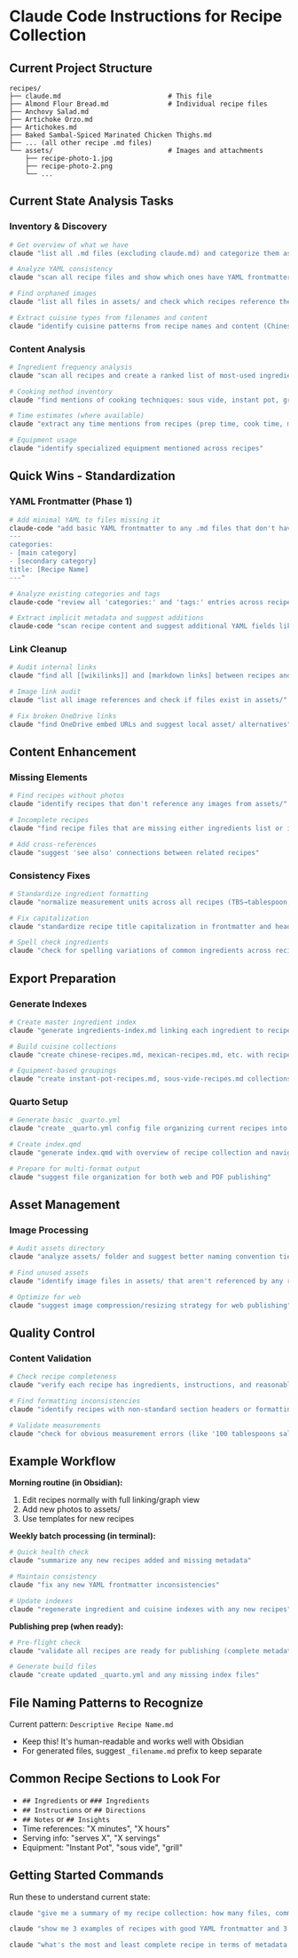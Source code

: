 # Claude Code Instructions for Recipe Collection

## Current Project Structure
```
recipes/
├── claude.md                           # This file
├── Almond Flour Bread.md               # Individual recipe files
├── Anchovy Salad.md
├── Artichoke Orzo.md
├── Artichokes.md
├── Baked Sambal-Spiced Marinated Chicken Thighs.md
├── ... (all other recipe .md files)
└── assets/                             # Images and attachments
    ├── recipe-photo-1.jpg
    ├── recipe-photo-2.png
    └── ...
```

## Current State Analysis Tasks

### Inventory & Discovery
```bash
# Get overview of what we have
claude "list all .md files (excluding claude.md) and categorize them as recipes vs other content"

# Analyze YAML consistency  
claude "scan all recipe files and show which ones have YAML frontmatter vs which don't"

# Find orphaned images
claude "list all files in assets/ and check which recipes reference them"

# Extract cuisine types from filenames and content
claude "identify cuisine patterns from recipe names and content (Chinese, Mexican, etc.)"
```

### Content Analysis
```bash
# Ingredient frequency analysis
claude "scan all recipes and create a ranked list of most-used ingredients"

# Cooking method inventory
claude "find mentions of cooking techniques: sous vide, instant pot, grill, oven, etc."

# Time estimates (where available)
claude "extract any time mentions from recipes (prep time, cook time, marination time)"

# Equipment usage
claude "identify specialized equipment mentioned across recipes"
```

## Quick Wins - Standardization

### YAML Frontmatter (Phase 1)
```bash
# Add minimal YAML to files missing it
claude-code "add basic YAML frontmatter to any .md files that don't have it, following this pattern:
---
categories:
- [main category]
- [secondary category]
title: [Recipe Name]
---"

# Analyze existing categories and tags
claude-code "review all 'categories:' and 'tags:' entries across recipes and show duplicates/inconsistencies"

# Extract implicit metadata and suggest additions
claude-code "scan recipe content and suggest additional YAML fields like prep_time, cook_time, servings that could be added"
```

### Link Cleanup
```bash
# Audit internal links
claude "find all [[wikilinks]] and [markdown links] between recipes and verify they work"

# Image link audit
claude "list all image references and check if files exist in assets/"

# Fix broken OneDrive links
claude "find OneDrive embed URLs and suggest local asset/ alternatives"
```

## Content Enhancement

### Missing Elements
```bash
# Find recipes without photos
claude "identify recipes that don't reference any images from assets/"

# Incomplete recipes
claude "find recipe files that are missing either ingredients list or instructions"

# Add cross-references
claude "suggest 'see also' connections between related recipes"
```

### Consistency Fixes
```bash
# Standardize ingredient formatting
claude "normalize measurement units across all recipes (TBS→tablespoon, etc.)"

# Fix capitalization
claude "standardize recipe title capitalization in frontmatter and headings"

# Spell check ingredients
claude "check for spelling variations of common ingredients across recipes"
```

## Export Preparation

### Generate Indexes
```bash
# Create master ingredient index
claude "generate ingredients-index.md linking each ingredient to recipes that use it"

# Build cuisine collections
claude "create chinese-recipes.md, mexican-recipes.md, etc. with recipe lists"

# Equipment-based groupings
claude "create instant-pot-recipes.md, sous-vide-recipes.md collections"
```

### Quarto Setup
```bash
# Generate basic _quarto.yml
claude "create _quarto.yml config file organizing current recipes into logical chapters"

# Create index.qmd
claude "generate index.qmd with overview of recipe collection and navigation"

# Prepare for multi-format output
claude "suggest file organization for both web and PDF publishing"
```

## Asset Management

### Image Processing
```bash
# Audit assets directory
claude "analyze assets/ folder and suggest better naming convention tied to recipes"

# Find unused assets
claude "identify image files in assets/ that aren't referenced by any recipe"

# Optimize for web
claude "suggest image compression/resizing strategy for web publishing"
```

## Quality Control

### Content Validation
```bash
# Check recipe completeness
claude "verify each recipe has ingredients, instructions, and reasonable metadata"

# Find formatting inconsistencies
claude "identify recipes with non-standard section headers or formatting"

# Validate measurements
claude "check for obvious measurement errors (like '100 tablespoons salt')"
```

## Example Workflow

**Morning routine (in Obsidian):**
1. Edit recipes normally with full linking/graph view
2. Add new photos to assets/
3. Use templates for new recipes

**Weekly batch processing (in terminal):**
```bash
# Quick health check
claude "summarize any new recipes added and missing metadata"

# Maintain consistency  
claude "fix any new YAML frontmatter inconsistencies"

# Update indexes
claude "regenerate ingredient and cuisine indexes with any new recipes"
```

**Publishing prep (when ready):**
```bash
# Pre-flight check
claude "validate all recipes are ready for publishing (complete metadata, working links)"

# Generate build files
claude "create updated _quarto.yml and any missing index files"
```

## File Naming Patterns to Recognize

Current pattern: `Descriptive Recipe Name.md`
- Keep this! It's human-readable and works well with Obsidian
- For generated files, suggest `_filename.md` prefix to keep separate

## Common Recipe Sections to Look For
- `## Ingredients` or `### Ingredients`
- `## Instructions` or `## Directions`  
- `## Notes` or `## Insights`
- Time references: "X minutes", "X hours"
- Serving info: "serves X", "X servings"
- Equipment: "Instant Pot", "sous vide", "grill"

## Getting Started Commands

Run these to understand current state:
```bash
claude "give me a summary of my recipe collection: how many files, common patterns, missing elements"

claude "show me 3 examples of recipes with good YAML frontmatter and 3 without any"

claude "what's the most and least complete recipe in terms of metadata and content?"
```
